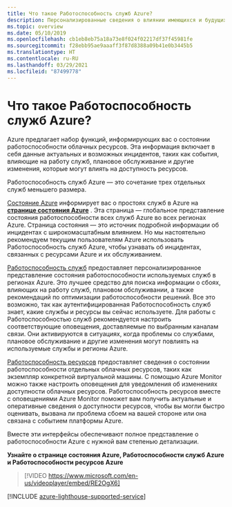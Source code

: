 ```yaml
---
title: Что такое Работоспособность служб Azure?
description: Персонализированные сведения о влиянии имеющихся и будущих проблем в службах Azure и событий обслуживания на приложения Azure.
ms.topic: overview
ms.date: 05/10/2019
ms.openlocfilehash: cb1eb8eb75a18a73e8f024f02217df37f45981fe
ms.sourcegitcommit: f28ebb95ae9aaaff3f87d8388a09b41e0b3445b5
ms.translationtype: HT
ms.contentlocale: ru-RU
ms.lasthandoff: 03/29/2021
ms.locfileid: "87499778"
---
```

# <a name="what-is-azure-service-health"></a>Что такое Работоспособность служб Azure?

Azure предлагает набор функций, информирующих вас о состоянии работоспособности облачных ресурсов. Эта информация включает в себя данные актуальных и возможных инцидентов, таких как события, влияющие на работу служб, плановое обслуживание и другие изменения, которые могут влиять на доступность ресурсов.

Работоспособность служб Azure — это сочетание трех отдельных служб меньшего размера.

[Состояние Azure](azure-status-overview.md) информирует вас о простоях служб в Azure на **[странице состояния Azure](https://status.azure.com)** . Эта страница — глобальное представление состояния работоспособности всех служб Azure во всех регионах Azure. Страница состояния — это источник подробной информации об инцидентах с широкомасштабным влиянием. Но мы настоятельно рекомендуем текущим пользователям Azure использовать Работоспособность служб Azure, чтобы узнавать об инцидентах, связанных с ресурсами Azure и их обслуживанием.

[Работоспособность служб](service-health-overview.md) предоставляет персонализированное представление состояния работоспособности используемых служб в регионах Azure. Это лучшее средство для поиска информации о сбоях, влияющих на работу служб, плановом обслуживании, а также рекомендаций по оптимизации работоспособности решений. Все это возможно, так как аутентифицированная Работоспособность служб знает, какие службы и ресурсы вы сейчас используете. Для работы с Работоспособностью служб рекомендуется настроить соответствующие оповещения, доставляемые по выбранным каналам связи. Они активируются в ситуациях, когда проблемы со службами, плановое обслуживание и другие изменения могут повлиять на используемые службы и регионы Azure.

[Работоспособность ресурсов](resource-health-overview.md) предоставляет сведения о состоянии работоспособности отдельных облачных ресурсов, таких как экземпляр конкретной виртуальной машины. С помощью Azure Monitor можно также настроить оповещения для уведомления об изменениях доступности облачных ресурсов. Работоспособность ресурсов вместе с оповещениями Azure Monitor поможет вам получить актуальные и оперативные сведения о доступности ресурсов, чтобы вы могли быстро оценивать, вызвана ли проблема сбоем на вашей стороне или она связана с событием платформы Azure.

Вместе эти интерфейсы обеспечивают полное представление о работоспособности Azure с нужной вам степенью детализации.

**Узнайте о странице состояния Azure, Работоспособности служб Azure и Работоспособности ресурсов Azure**

>[!VIDEO https://www.microsoft.com/en-us/videoplayer/embed/RE2OgX6]

[!INCLUDE [azure-lighthouse-supported-service](../../includes/azure-lighthouse-supported-service.md)]